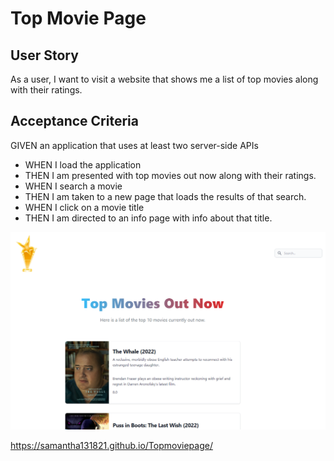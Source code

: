 # Top Movie Page

## User Story
As a user, I want to visit a website that shows me a list of top movies along with their ratings.

## Acceptance Criteria
GIVEN an application that uses at least two server-side APIs
* WHEN I load the application
* THEN I am presented with top movies out now along with their ratings.
* WHEN I search a movie
* THEN I am taken to a new page that loads the results of that search.
* WHEN I click on a movie title
* THEN I am directed to an info page with info about that title.


![IMG](/assets/Capture.PNG)


https://samantha131821.github.io/Topmoviepage/
